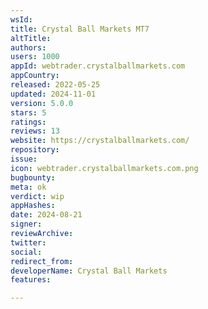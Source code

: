 ```yaml
---
wsId: 
title: Crystal Ball Markets MT7
altTitle: 
authors: 
users: 1000
appId: webtrader.crystalballmarkets.com
appCountry: 
released: 2022-05-25
updated: 2024-11-01
version: 5.0.0
stars: 5
ratings: 
reviews: 13
website: https://crystalballmarkets.com/
repository: 
issue: 
icon: webtrader.crystalballmarkets.com.png
bugbounty: 
meta: ok
verdict: wip
appHashes: 
date: 2024-08-21
signer: 
reviewArchive: 
twitter: 
social: 
redirect_from: 
developerName: Crystal Ball Markets
features: 

---
```


